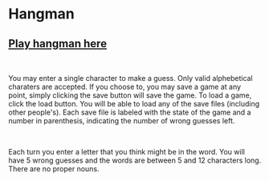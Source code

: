 <h1>Hangman</h1>
<h2><a href="https://stormy-shelf-89128.herokuapp.com">Play hangman here</a></h2>
<br>

<p>You may enter a single character to make a guess. Only valid alphebetical charaters are accepted. If you choose to, you may save a game at any point, simply clicking the save button will save the game. To load a game, click the load button. You will be able to load any of the save files (including other people's). Each save file is labeled with the state of the game and a number in parenthesis, indicating the number of wrong guesses left.</p>
<br>
<p>Each turn you enter a letter that you think might be in the word. You will have 5 wrong guesses and the words are between 5 and 12 characters long. There are no proper nouns.</p>